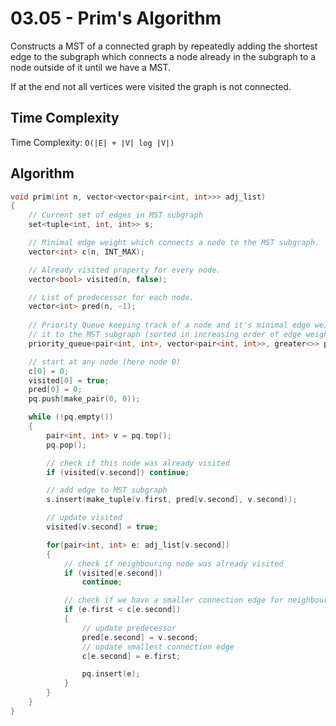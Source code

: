 # 03.05 - Prim's Algorithm
Constructs a MST of a connected graph by repeatedly adding the shortest edge to the subgraph which connects a node already in the subgraph to a node outside of it until we have a MST.

If at the end not all vertices were visited the graph is not connected.

## Time Complexity
Time Complexity: `O(|E| + |V| log |V|)`

## Algorithm
```c++
void prim(int n, vector<vector<pair<int, int>>> adj_list)
{
    // Current set of edges in MST subgraph
    set<tuple<int, int, int>> s;

    // Minimal edge weight which connects a node to the MST subgraph.
    vector<int> c(n, INT_MAX);

    // Already visited property for every node.
    vector<bool> visited(n, false);

    // List of predecessor for each node.
    vector<int> pred(n, -1);
    
    // Priority Queue keeping track of a node and it's minimal edge weight which connects 
    // it to the MST subgraph (sorted in increasing order of edge weight).
    priority_queue<pair<int, int>, vector<pair<int, int>>, greater<>> pq;

    // start at any node (here node 0)
    c[0] = 0;
    visited[0] = true;
    pred[0] = 0;
    pq.push(make_pair(0, 0));

    while (!pq.empty())
    {
        pair<int, int> v = pq.top();
        pq.pop();

        // check if this node was already visited
        if (visited[v.second]) continue;

        // add edge to MST subgraph
        s.insert(make_tuple(v.first, pred[v.second], v.second));

        // update visited
        visited[v.second] = true;

        for(pair<int, int> e: adj_list[v.second])
        {
            // check if neighbouring node was already visited
            if (visited[e.second]) 
                continue;

            // check if we have a smaller connection edge for neighbouring node
            if (e.first < c[e.second]) 
            {
                // update predecessor
                pred[e.second] = v.second;
                // update smallest connection edge
                c[e.second] = e.first;

                pq.insert(e);
            }
        }
    }
}
```